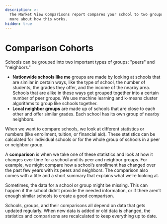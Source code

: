 ```yaml
---
description: >-
  The Market View Comparisons report compares your school to two groups. Learn
  more about how this works.
hidden: true
---
```


# Comparison Cohorts

Schools can be grouped into two important types of groups: "peers" and "neighbors."

* **Nationwide schools like me** groups are made by looking at schools that are similar in certain ways, like the type of school, the number of students, the grades they offer, and the income of the nearby area. Schools that are alike in these ways get grouped together into a certain number of peer groups. We use machine learning and k-means cluster algorithms to group like schools together.
* **Local neighbor groups** are made up of schools that are close to each other and offer similar grades. Each school has its own group of nearby neighbors.

When we want to compare schools, we look at different statistics or numbers (like enrollment, tuition, or financial aid). These statistics can be calculated for individual schools or for the whole group of schools in a peer or neighbor group.

A **comparison** is when we take one of these statistics and look at how it changes over time for a school and its peer and neighbor groups. For example, we might compare how a school’s enrollment has changed over the past few years with its peers and neighbors. The comparison also comes with a title and a short summary that explains what we’re looking at.

Sometimes, the data for a school or group might be missing. This can happen if the school didn’t provide the needed information, or if there aren’t enough similar schools to create a good comparison.

Schools, groups, and their comparisons all depend on data that gets updated regularly. When new data is added or old data is changed, the statistics and comparisons are recalculated to keep everything up to date.
